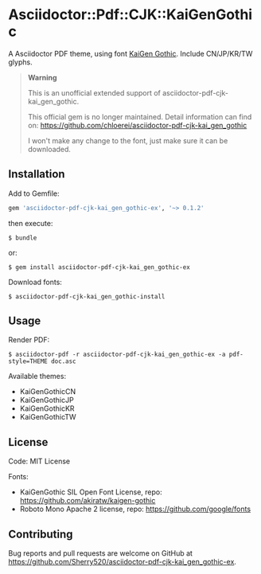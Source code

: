 # Asciidoctor::Pdf::CJK::KaiGenGothic

A Asciidoctor PDF theme, using font [KaiGen Gothic](https://github.com/akiratw/kaigen-gothic). Include CN/JP/KR/TW glyphs.

> **Warning**
>
> This is an unofficial extended support of asciidoctor-pdf-cjk-kai_gen_gothic.
> 
> This official gem is no longer maintained.
> Detail information can find on: https://github.com/chloerei/asciidoctor-pdf-cjk-kai_gen_gothic
> 
> I won't make any change to the font, just make sure it can be downloaded.

## Installation

Add to Gemfile:

```ruby
gem 'asciidoctor-pdf-cjk-kai_gen_gothic-ex', '~> 0.1.2'
```

then execute:

    $ bundle

or:

    $ gem install asciidoctor-pdf-cjk-kai_gen_gothic-ex

Download fonts:

    $ asciidoctor-pdf-cjk-kai_gen_gothic-install

## Usage

Render PDF:

    $ asciidoctor-pdf -r asciidoctor-pdf-cjk-kai_gen_gothic-ex -a pdf-style=THEME doc.asc

Available themes:

- KaiGenGothicCN
- KaiGenGothicJP
- KaiGenGothicKR
- KaiGenGothicTW

## License

Code: MIT License

Fonts:

- KaiGenGothic SIL Open Font License, repo: https://github.com/akiratw/kaigen-gothic
- Roboto Mono Apache 2 license, repo: https://github.com/google/fonts

## Contributing

Bug reports and pull requests are welcome on GitHub at https://github.com/Sherry520/asciidoctor-pdf-cjk-kai_gen_gothic-ex.
